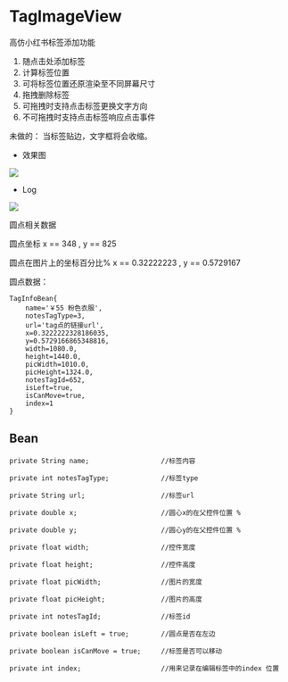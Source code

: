 # TagImageView
高仿小红书标签添加功能 
   <ol>
	<li>随点击处添加标签</li>
	<li>计算标签位置</li>
	<li>可将标签位置还原渲染至不同屏幕尺寸</li>
	<li>拖拽删除标签</li>
	<li>可拖拽时支持点击标签更换文字方向</li>
	<li>不可拖拽时支持点击标签响应点击事件</li>
   </ol>


未做的：
当标签贴边，文字框将会收缩。


* 效果图

![](video.gif)


* Log

![](log.jpg)

 圆点相关数据

 圆点坐标 x == 348  , y == 825

 圆点在图片上的坐标百分比%  x  == 0.32222223  , y == 0.5729167

 圆点数据：

	TagInfoBean{
		name='￥55 粉色衣服',
		notesTagType=3, 
		url='tag点的链接url', 
		x=0.3222222328186035, 
		y=0.5729166865348816, 
		width=1080.0, 
		height=1440.0, 
		picWidth=1010.0, 
		picHeight=1324.0, 
		notesTagId=652, 
		isLeft=true, 
		isCanMove=true, 
		index=1
	}



## Bean

    private String name;                  //标签内容

    private int notesTagType;             //标签type
  
    private String url;                   //标签url

    private double x;                     //圆心x的在父控件位置 %

    private double y;                     //圆心y的在父控件位置 %

    private float width;                  //控件宽度

    private float height;                 //控件高度

    private float picWidth;               //图片的宽度

    private float picHeight;              //图片的高度

    private int notesTagId;               //标签id

    private boolean isLeft = true;        //圆点是否在左边

    private boolean isCanMove = true;     //标签是否可以移动

    private int index;                    //用来记录在编辑标签中的index 位置